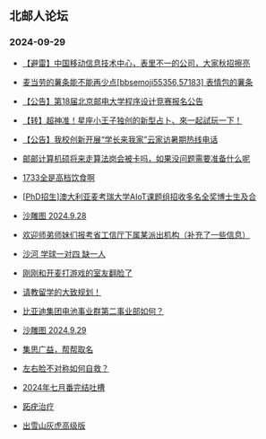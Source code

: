 ## 北邮人论坛 
### 2024-09-29

+ [【避雷】中国移动信息技术中心，表里不一的公司，大家秋招擦亮](https://bbs.byr.cn/article/WorkLife/1220356)

+ [麦当劳的薯条能不能再少点[bbsemoji55356,57183] 表情包的薯条](https://bbs.byr.cn/article/Picture/3367896)

+ [【公告】第18届北京邮电大学程序设计竞赛报名公告](https://bbs.byr.cn/article/ACM%5FICPC/101516)

+ [【转】超神准！星座小王子独创的新型占卜、來一起試玩一下！](https://bbs.byr.cn/article/Constellations/326533)

+ [【公告】我校创新开展“学长来我家”云家访暑期热线电话](https://bbs.byr.cn/article/Selfsupport/23817)

+ [邮邮计算机硕将来走算法岗会被卡吗，如果没问题需要准备什么呢](https://bbs.byr.cn/article/Job/2216490)

+ [1733全是高档饮食啊](https://bbs.byr.cn/article/Talking/6427267)

+ [[PhD招生]澳大利亚麦考瑞大学AIoT课题组招收多名全奖博士生及合](https://bbs.byr.cn/article/GoAbroad/397639)

+ [沙雕图 2024.9.28](https://bbs.byr.cn/article/Joke/732467)

+ [欢迎师弟师妹们报考省工信厅下属某派出机构（补充了一些信息）](https://bbs.byr.cn/article/Fujian/462920)

+ [沙河 学球一对四 缺一人](https://bbs.byr.cn/article/Badminton/163405)

+ [刚刚和开麦打游戏的室友翻脸了](https://bbs.byr.cn/article/Talking/6427282)

+ [请教留学的大致规划！](https://bbs.byr.cn/article/GoAbroad/398843)

+ [比亚迪集团电池事业群第二事业部如何？](https://bbs.byr.cn/article/Job/2216565)

+ [沙雕图 2024.9.29](https://bbs.byr.cn/article/Joke/732471)

+ [集思广益，帮帮取名](https://bbs.byr.cn/article/Feeling/3200547)

+ [左右脸不对称如何自救？](https://bbs.byr.cn/article/Beauty/334698)

+ [2024年七月番完结吐槽](https://bbs.byr.cn/article/Comic/634084)

+ [跖疣治疗](https://bbs.byr.cn/article/Talking/6427284)

+ [出雪山灰虎高级版](https://bbs.byr.cn/article/AimGraduate/1231126)

